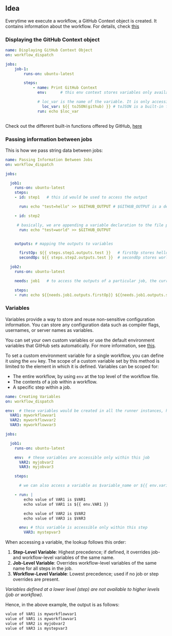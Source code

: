 ## Idea
Everytime we execute a workflow, a GitHub Context object is created. It contains information about the workflow. For details, check [this](https://docs.github.com/en/actions/writing-workflows/choosing-what-your-workflow-does/accessing-contextual-information-about-workflow-runs#about-contexts)

### Displaying the GitHub Context object
```yaml
name: Displaying GitHub Context Object
on: workflow_dispatch

jobs:
    job-1:
        runs-on: ubuntu-latest

        steps:
            - name: Print GitHub Context
              env:      # this env context stores variables only available to current step

              # loc_var is the name of the variable. It is only accessible within this step
                loc_var: ${{ toJSON(github) }} # toJSON is a built-in function that returns a pretty-print JSON representation
              run: echo $loc_var
         
```
Check out the different built-in functions offered by GitHub, [here](https://docs.github.com/en/actions/writing-workflows/choosing-what-your-workflow-does/evaluate-expressions-in-workflows-and-actions#functions)

### Passing information between jobs
This is how we pass string data between jobs:

```yaml
name: Passing Information Between Jobs
on: workflow_dispatch

jobs:

  job1:
    runs-on: ubuntu-latest
    steps:
    - id: step1   # this id would be used to access the output

      run: echo "test=hello" >> $GITHUB_OUTPUT # $GITHUB_OUTPUT is a default env variable that stores the path on the runner to the file that sets the current step's outputs. It is unique for each step.

    - id: step2

     # basically, we are appending a variable declaration to the file pointed by $GITHUB_OUTPUT
      run: echo "test=world" >> $GITHUB_OUTPUT


    outputs: # mapping the outputs to variables

      firstOp: ${{ steps.step1.outputs.test }}   # firstOp stores hello
      secondOp: ${{ steps.step2.outputs.test }}  # secondOp stores world

  job2:
    runs-on: ubuntu-latest

    needs: job1   # to access the outputs of a particular job, the current job must depend on it

    steps:
    - run: echo ${{needs.job1.outputs.firstOp}} ${{needs.job1.outputs.secondOp}}
```


### Variables
Variables provide a way to store and reuse non-sensitive configuration information. You can store any configuration data such as compiler flags, usernames, or server names as variables. 

You can set your own custom variables or use the default environment variables that GitHub sets automatically. For more information, see [this](https://docs.github.com/en/actions/writing-workflows/choosing-what-your-workflow-does/store-information-in-variables#default-environment-variables).

To set a custom environment variable for a single workflow, you can define it using the `env` key. The scope of a custom variable set by this method is limited to the element in which it is defined.
Variables can be scoped for:
- The entire workflow, by using `env` at the top level of the workflow file.
- The contents of a job within a workflow.
- A specific step within a job.

```yaml
name: Creating Variables
on: workflow_dispatch

env:  # these variables would be created in all the runner instances, hence accessible throughout the entire workflow.
  VAR1: myworkflowvar1
  VAR2: myworkflowvar2
  VAR3: myworkflowvar3

jobs:

  job1:
    runs-on: ubuntu-latest

    env:  # these variables are accessible only within this job
      VAR2: myjobvar2
      VAR3: myjobvar3

    steps:

      # we can also access a variable as $variable_name or ${{ env.variable_name }}

    - run: |
        echo value of VAR1 is $VAR1
        echo value of VAR1 is ${{ env.VAR1 }}

        echo value of VAR2 is $VAR2    
        echo value of VAR3 is $VAR3

      env: # this variable is accessible only within this step
        VAR3: mystepvar3

```
When accessing a variable, the lookup follows this order:

1. **Step-Level Variable**: Highest precedence; if defined, it overrides job- and workflow-level variables of the same name.
1. **Job-Level Variable**: Overrides workflow-level variables of the same name for all steps in the job.
1. **Workflow-Level Variable**: Lowest precedence; used if no job or step overrides are present.

*Variables defined at a lower level (step) are not available to higher levels (job or workflow).*

Hence, in the above example, the output is as follows:

```bash
value of VAR1 is myworkflowvar1
value of VAR1 is myworkflowvar1
value of VAR2 is myjobvar2
value of VAR3 is mystepvar3
``` 
